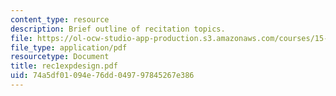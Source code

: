 ```yaml
---
content_type: resource
description: Brief outline of recitation topics.
file: https://ol-ocw-studio-app-production.s3.amazonaws.com/courses/15-301-managerial-psychology-laboratory-fall-2004/74a5df01094e76dd049797845267e386_rec1expdesign.pdf
file_type: application/pdf
resourcetype: Document
title: rec1expdesign.pdf
uid: 74a5df01-094e-76dd-0497-97845267e386
---
```

